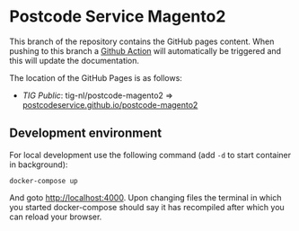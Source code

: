 # Postcode Service Magento2

This branch of the repository contains the GitHub pages content. When pushing to this branch a [Github Action](actions) will automatically be triggered and this will update the documentation.

The location of the GitHub Pages is as follows:
- *TIG Public*: tig-nl/postcode-magento2 => [postcodeservice.github.io/postcode-magento2](https://postcodeservice.github.io/postcode-magento2)

## Development environment
For local development use the following command (add `-d` to start container in background):
```shell
docker-compose up
```


And goto [http://localhost:4000](http://localhost:4000). Upon changing files the terminal in which you started docker-compose should say it has recompiled after which you can reload your browser. 
